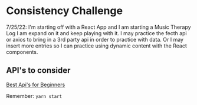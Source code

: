 # Consistency Challenge

7/25/22: I'm starting off with a React App and I am starting a Music Therapy Log
I am expand on it and keep playing with it. I may practice the fecth api or axios
to bring in a 3rd party api in order to practice with data. Or I may insert more entries so I can practice using dynamic content with the React components.

## API's to consider
[Best Api's for Beginners](https://rapidapi.com/collection/best-apis-for-beginners)


Remember: `yarn start`